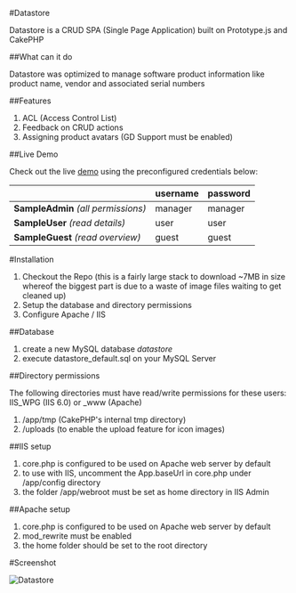 #Datastore

Datastore is a CRUD SPA (Single Page Application) built on Prototype.js and CakePHP

##What can it do

Datastore was optimized to manage software product information like product name, vendor and associated serial numbers 

##Features

1. ACL (Access Control List)
2. Feedback on CRUD actions
3. Assigning product avatars (GD Support must be enabled)

##Live Demo

Check out the live [demo](http://datastore.anito.de) using the preconfigured credentials below:

||**username**|**password**|
|:---------|:----------|:----------|
|**SampleAdmin** *(all permissions)*|manager|manager|
|**SampleUser** *(read details)*|user|user|
|**SampleGuest** *(read overview)*|guest|guest|

#Installation

1. Checkout the Repo (this is a fairly large stack to download ~7MB in size whereof the biggest part is due to a waste of image files waiting to get cleaned up)
2. Setup the database and directory permissions
3. Configure Apache / IIS

##Database

1. create a new MySQL database *datastore*
2. execute datastore_default.sql on your MySQL Server

##Directory permissions

The following directories must have read/write permissions for these users:
    IIS_WPG (IIS 6.0) or _www (Apache)

1. /app/tmp (CakePHP's internal tmp directory)
2. /uploads (to enable the upload feature for icon images)

##IIS setup

1. core.php is configured to be used on Apache web server by default
2. to use with IIS, uncomment the App.baseUrl in core.php under /app/config directory
3. the folder /app/webroot must be set as home directory in IIS Admin

##Apache setup

1. core.php is configured to be used on Apache web server by default
2. mod_rewrite must be enabled
3. the home folder should be set to the root directory

#Screenshot

![Datastore](https://lh5.googleusercontent.com/-Qcaw9fGaaXs/TjLNnZCNjaI/AAAAAAAAADw/H3v7iszG-sk/s576/datastore.png)